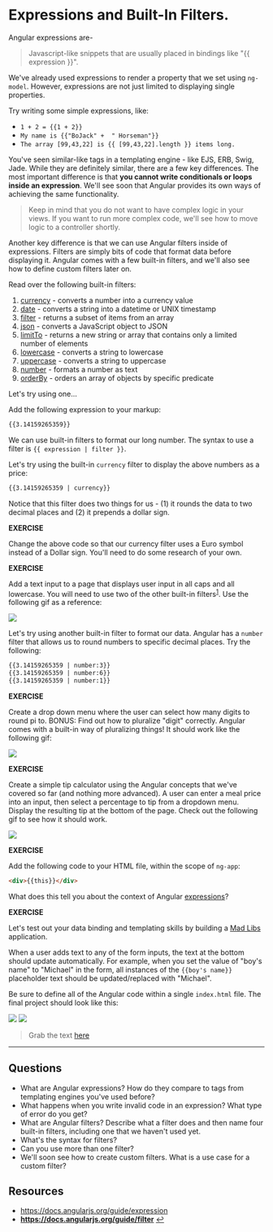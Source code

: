 # Expressions and Built-In Filters.

Angular expressions are-

> Javascript-like snippets that are usually placed in bindings like "{{ expression }}".

We've already used expressions to render a property that we set using `ng-model`. However, expressions are not just limited to displaying single properties.

Try writing some simple expressions, like:

* `1 + 2 = {{1 + 2}}`
* `My name is {{"BoJack" +  " Horseman"}}`
* `The array [99,43,22] is {{ [99,43,22].length }} items long.`

You've seen similar-like tags in a templating engine - like EJS, ERB, Swig, Jade. While they are definitely similar, there are a few key differences. The most important difference is that **you cannot write conditionals or loops inside an expression**. We'll see soon that Angular provides its own ways of achieving the same functionality.

> Keep in mind that you do not want to have complex logic in your views. If you want to run more complex code, we'll see how to move logic to a controller shortly.

Another key difference is that we can use Angular filters inside of expressions. Filters are simply bits of code that format data before displaying it. Angular comes with a few built-in filters, and we'll also see how to define custom filters later on.

Read over the following built-in filters:

1. [currency](https://docs.angularjs.org/api/ng/filter/currency) - converts a number into a currency value
1. [date](https://docs.angularjs.org/api/ng/filter/date) - converts a string into a datetime or UNIX timestamp
1. [filter](https://docs.angularjs.org/api/ng/filter/filter) - returns a subset of items from an array
1. [json](https://docs.angularjs.org/api/ng/filter/json) - converts a JavaScript object to JSON
1. [limitTo](https://docs.angularjs.org/api/ng/filter/limitTo) - returns a new string or array that contains only a limited number of elements
1. [lowercase](https://docs.angularjs.org/api/ng/filter/lowercase) - converts a string to lowercase
1. [uppercase](https://docs.angularjs.org/api/ng/filter/uppercase) - converts a string to uppercase
1. [number](https://docs.angularjs.org/api/ng/filter/number) - formats a number as text
1. [orderBy](https://docs.angularjs.org/api/ng/filter/orderBy) - orders an array of objects by specific predicate

Let's try using one...

Add the following expression to your markup:

```html
{{3.14159265359}}
```

We can use built-in filters to format our long number. The syntax to use a filter is `{{ expression | filter }}`.

Let's try using the built-in `currency` filter to display the above numbers as a price:

```html
{{3.14159265359 | currency}}
```

Notice that this filter does two things for us - (1) it rounds the data to two decimal places and (2) it prepends a dollar sign.

**EXERCISE**

Change the above code so that our currency filter uses a Euro symbol instead of a Dollar sign. You'll need to do some research of your own.

**EXERCISE**

Add a text input to a page that displays user input in all caps and all lowercase. You will need to use two of the other built-in filters<sup id="a1">[1](#f1)</sup>. Use the following gif as a reference:

![](http://zippy.gfycat.com/CookedWelcomeDesertpupfish.gif)

Let's try using another built-in filter to format our data. Angular has a `number` filter that allows us to round numbers to specific decimal places. Try the following:

```html
{{3.14159265359 | number:3}}
{{3.14159265359 | number:6}}
{{3.14159265359 | number:1}}
```

**EXERCISE**

Create a drop down menu where the user can select how many digits to round pi to. BONUS: Find out how to pluralize "digit" correctly. Angular comes with a built-in way of pluralizing things! It should work like the following gif:

![](http://zippy.gfycat.com/LegalThickIndochinesetiger.gif)

**EXERCISE**

Create a simple tip calculator using the Angular concepts that we've covered so far (and nothing more advanced). A user can enter a meal price into an input, then select a percentage to tip from a dropdown menu. Display the resulting tip at the bottom of the page. Check out the following gif to see how it should work.

![](http://zippy.gfycat.com/FlamboyantQuickGordonsetter.gif)

**EXERCISE**

Add the following code to your HTML file, within the scope of `ng-app`:

```html
<div>{{this}}</div>
```

What does this tell you about the context of Angular [expressions](https://docs.angularjs.org/guide/expression)?

**EXERCISE**

Let's test out your data binding and templating skills by building a [Mad Libs](http://en.wikipedia.org/wiki/Mad_Libs) application.

When a user adds text to any of the form inputs, the text at the bottom should update automatically. For example, when you set the value of "boy's name" to "Michael" in the form, all instances of the `{{boy's name}}` placeholder text should be updated/replaced with "Michael".

Be sure to define all of the Angular code within a single `index.html` file. The final project should look like this:

![](https://students-gschool-production.s3.amazonaws.com/uploads/asset/file/109/ngmadlibs-p1.png)
![](https://students-gschool-production.s3.amazonaws.com/uploads/asset/file/108/ngmadlibs-p2.png)

> Grab the text [here](./examples/madlibs-text.md)

<hr>

## Questions

* What are Angular expressions? How do they compare to tags from templating engines you've used before?
* What happens when you write invalid code in an expression? What type of error do you get?
* What are Angular filters? Describe what a filter does and then name four built-in filters, including one that we haven't used yet.
* What's the syntax for filters?
* Can you use more than one filter?
* We'll soon see how to create custom filters. What is a use case for a custom filter?

## Resources

- https://docs.angularjs.org/guide/expression
- <b id="f1">https://docs.angularjs.org/guide/filter</b> [↩](#a1)

